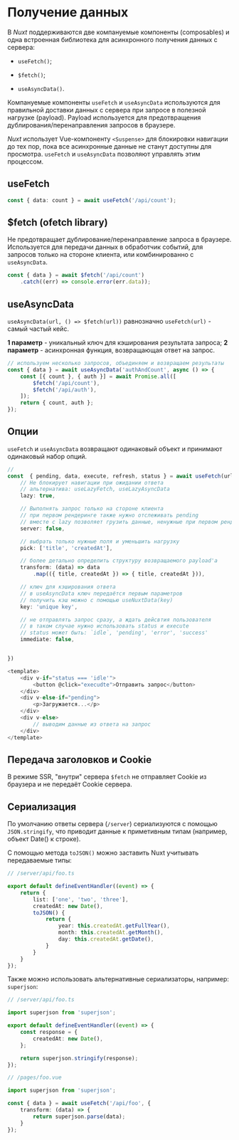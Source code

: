 # Получение данных

В _Nuxt_ поддерживаются две компануемые компоненты (composables) и одна встроенная библиотека для асинхронного получения данных с сервера:

- `useFetch()`;

- `$fetch()`;

- `useAsyncData()`.

Компануемые компоненты `useFetch` и `useAsyncData` используются для правильной доставки данных с сервера при запросе в полезной нагрузке (payload). Payload используется для предотвращения дублирования/перенаправления запросов в браузере.

_Nuxt_ использует Vue-компоненту `<Suspense>` для блокировки навигации до тех пор, пока все асинхронные данные не станут доступны для просмотра. `useFetch` и `useAsyncData` позволяют управлять этим процессом.

## useFetch

```typescript
const { data: count } = await useFetch('/api/count');
```

## $fetch (ofetch library)

Не предотвращает дублирование/перенаправление запроса в браузере. Используется для передачи данных в обработчик событий, для запросов только на стороне клиента, или комбинированно с `useAsyncData`.

```typescript
const { data } = await $fetch('/api/count')
    .catch((err) => console.error(err.data));
```

## useAsyncData

`useAsyncData(url, () => $fetch(url))` равнозначно `useFetch(url)` - самый частый кейс.

**1 параметр** - уникальный ключ для кэширования результата запроса;
**2 параметр** - асинхронная функция, возвращающая ответ на запрос.

```typescript
// используем несколько запросов, объединяем и возвращаем результаты
const { data } = await useAsyncData('authAndCount', async () => {
    const [{ count }, { auth }] = await Promise.all([
        $fetch('/api/count'),
        $fetch('/api/auth'),
    ]);
    return { count, auth };
});
```

## Опции

`useFetch` и `useAsyncData` возвращают одинаковый объект и принимают одинаковый набор опций.

```typescript
// 
const  { pending, data, execute, refresh, status } = await useFetch(url, {
    // Не блокирует навигации при ожидании ответа
    // альтернатива: useLazyFetch, useLazyAsyncData
    lazy: true,

    // Выполнять запрос только на стороне клиента
    // при первом рендеринге также нужно отслеживать pending
    // вместе с lazy позволяет грузить данные, ненужные при первом рендеринге
    server: false,

    // выбрать только нужные поля и уменьшить нагрузку
    pick: ['title', 'createdAt'],

    // более детально определить структуру возвращаемого payload'а
    transform: (data) => data
        .map(({ title, createdAt }) => { title, createdAt })),

    // ключ для кэширования ответа
    // в useAsyncData ключ передаётся первым параметров
    // получить кэш можно с помощью useNuxtData(key)
    key: 'unique key',

    // не отправлять запрос сразу, а ждать дейсвтия пользователя
    // в таком случае нужно использовать status и execute
    // status может быть: `idle`, 'pending', 'error', 'success'
    immediate: false,


})

<template>
    <div v-if="status === 'idle'">
        <button @click="execudte">Отправить запрос</button>
    </div>
    <div v-else-if="pending">
        <p>Загружается...</p>
    </div>
    <div v-else>
        // выводим данные из ответа на запрос
    </div>
</template>
```

## Передача заголовков и Cookie

В режиме SSR, "внутри" сервера `$fetch` не отправляет Cookie из браузера и не передаёт Cookie сервера.

## Сериализация

По умолчанию ответы сервера (`/server`) сериализуются с помощью `JSON.stringify`, что приводит данные к приметивным типам (например, объект Date() к строке). 

С помощью метода `toJSON()` можно заставить Nuxt учитывать передаваемые типы:

```typescript
// /server/api/foo.ts

export default defineEventHandler((event) => {
    return {
        list: ['one', 'two', 'three'],
        createdAt: new Date(),
        toJSON() {
            return {
                year: this.createdAt.getFullYear(),
                month: this.createdAt.getMonth(),
                day: this.createdAt.getDate(),
            }
        }
    }
});
```

Также можно использовать альтернативные сериализаторы, например: `superjson`:

```typescript
// /server/api/foo.ts

import superjson from 'superjson';

export default defineEventHandler((event) => {
    const response = {
        createdAt: new Date(),
    };

    return superjson.stringify(response);
});
```

```typescript
// /pages/foo.vue

import superjson from 'superjson';

const { data } = await useFetch('/api/foo', {
    transform: (data) => {
        return superjson.parse(data);
    }
});
```


